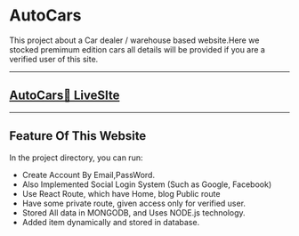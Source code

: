 # AutoCars

This project about a Car dealer / warehouse based website.Here we stocked premimum edition cars all details will be provided if you are a verified user of this site.

---
## [AutoCars🚗 LiveSIte](https://auto-cars-b3b7a.web.app)

---
## Feature Of This Website
In the project directory, you can run:

* Create Account By Email,PassWord.
* Also Implemented Social Login System (Such as Google, Facebook)
* Use React Route, which have Home, blog Public route 
* Have some private route, given access only for verified user.
* Stored All data in MONGODB,  and Uses NODE.js technology.
* Added item dynamically and stored in database.
